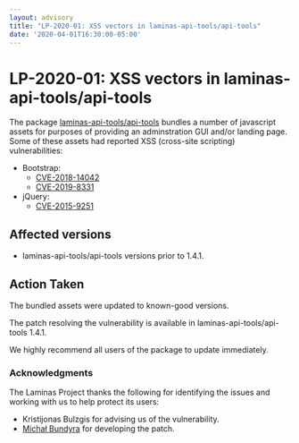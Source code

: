 ```yaml
---
layout: advisory
title: "LP-2020-01: XSS vectors in laminas-api-tools/api-tools"
date: '2020-04-01T16:30:00-05:00'
---
```


# LP-2020-01: XSS vectors in laminas-api-tools/api-tools

The package [laminas-api-tools/api-tools](https://github.com/laminas-api-tools/api-tools)
bundles a number of javascript assets for purposes of providing an
adminstration GUI and/or landing page. Some of these assets had reported
XSS (cross-site scripting) vulnerabilities:

- Bootstrap:
    - [CVE-2018-14042](https://nvd.nist.gov/vuln/detail/CVE-2018-14042)
    - [CVE-2019-8331](https://nvd.nist.gov/vuln/detail/CVE-2019-8331)
- jQuery:
    - [CVE-2015-9251](https://nvd.nist.gov/vuln/detail/CVE-2015-9251)

## Affected versions

- laminas-api-tools/api-tools versions prior to 1.4.1.

## Action Taken

The bundled assets were updated to known-good versions.

The patch resolving the vulnerability is available in
laminas-api-tools/api-tools 1.4.1.

We highly recommend all users of the package to update immediately.

### Acknowledgments

The Laminas Project thanks the following for identifying the issues and
working with us to help protect its users:

- Kristijonas Bulzgis for advising us of the vulnerability.
- [Michał Bundyra](https://github.com/michalbundyra) for developing the patch.
